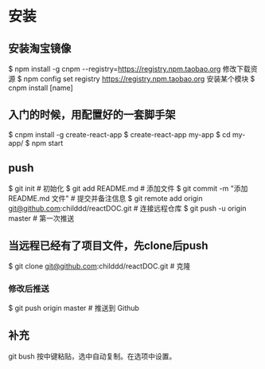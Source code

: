 # 安装
## 安装淘宝镜像
$ npm install -g cnpm --registry=https://registry.npm.taobao.org
修改下载资源
$ npm config set registry https://registry.npm.taobao.org
安装某个模块
$ cnpm install [name]

## 入门的时候，用配置好的一套脚手架
$ cnpm install -g create-react-app
$ create-react-app my-app
$ cd my-app/
$ npm start

## push
$ git init                                  # 初始化
$ git add README.md                         # 添加文件
$ git commit -m "添加 README.md 文件"        # 提交并备注信息
$ git remote add origin git@github.com:childdd/reactDOC.git # 连接远程仓库
$ git push -u origin master # 第一次推送

## 当远程已经有了项目文件，先clone后push
$ git clone git@github.com:childdd/reactDOC.git # 克隆

### 修改后推送
$ git push origin master    # 推送到 Github

## 补充
git bush 按中键粘贴，选中自动复制。在选项中设置。